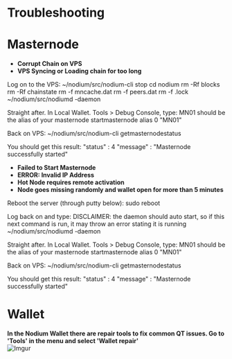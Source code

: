 # Troubleshooting

# Masternode
- <b>Corrupt Chain on VPS</b><br>
- <b>VPS Syncing or Loading chain for too long</b>

Log on to the VPS:
~/nodium/src/nodium-cli stop
cd nodium
rm -Rf blocks 
rm -Rf chainstate 
rm -f mncache.dat 
rm -f peers.dat 
rm -f .lock
~/nodium/src/nodiumd -daemon

Straight after. In Local Wallet. Tools > Debug Console, type:
MN01 should be the alias of your masternode
startmasternode alias 0 "MN01"

Back on VPS:
~/nodium/src/nodium-cli getmasternodestatus

You should get this result:
"status" : 4
"message" : "Masternode successfully started"


- <b>Failed to Start Masternode</b><br>
- <b>ERROR: Invalid IP Address</b><br>
- <b>Hot Node requires remote activation</b><br>
- <b>Node goes missing randomly and wallet open for more than 5 minutes</b><br>

Reboot the server (through putty below):
sudo reboot

Log back on and type:
DISCLAIMER: the daemon should auto start, so if this next command is run, it may throw an error stating it is running
~/nodium/src/nodiumd -daemon

Straight after. In Local Wallet. Tools > Debug Console, type:
MN01 should be the alias of your masternode
startmasternode alias 0 "MN01"

Back on VPS:
~/nodium/src/nodium-cli getmasternodestatus

You should get this result:
"status" : 4
"message" : "Masternode successfully started"

# Wallet
<b>In the Nodium Wallet there are repair tools to fix common QT issues. Go to 'Tools' in the menu and select 'Wallet repair'</b>
<br>
![Imgur](https://i.imgur.com/13tW7J7.jpg)


